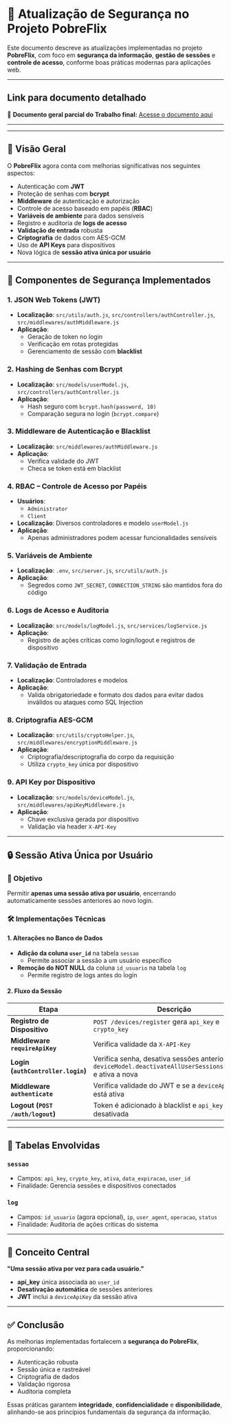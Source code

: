 # 🔐 Atualização de Segurança no Projeto PobreFlix

Este documento descreve as atualizações implementadas no projeto **PobreFlix**, com foco em **segurança da informação**, **gestão de sessões** e **controle de acesso**, conforme boas práticas modernas para aplicações web.

---
## Link para documento detalhado  
🔗 **Documento geral parcial do Trabalho final:** [Acesse o documento aqui](<https://docs.google.com/document/d/1ShgHDFDKluyiXl6QKWq2UFKZcp7GHZX36TKPuNKE4Pg/edit?usp=sharing>) 


---

---

## 📌 Visão Geral

O **PobreFlix** agora conta com melhorias significativas nos seguintes aspectos:

- Autenticação com **JWT**
- Proteção de senhas com **bcrypt**
- **Middleware** de autenticação e autorização
- Controle de acesso baseado em papéis (**RBAC**)
- **Variáveis de ambiente** para dados sensíveis
- Registro e auditoria de **logs de acesso**
- **Validação de entrada** robusta
- **Criptografia** de dados com AES-GCM
- Uso de **API Keys** para dispositivos
- Nova lógica de **sessão ativa única por usuário**

---

## 🔑 Componentes de Segurança Implementados

### 1. JSON Web Tokens (JWT)

- **Localização**: `src/utils/auth.js`, `src/controllers/authController.js`, `src/middlewares/authMiddleware.js`
- **Aplicação**:
  - Geração de token no login
  - Verificação em rotas protegidas
  - Gerenciamento de sessão com **blacklist**

### 2. Hashing de Senhas com Bcrypt

- **Localização**: `src/models/userModel.js`, `src/controllers/authController.js`
- **Aplicação**:
  - Hash seguro com `bcrypt.hash(password, 10)`
  - Comparação segura no login (`bcrypt.compare`)

### 3. Middleware de Autenticação e Blacklist

- **Localização**: `src/middlewares/authMiddleware.js`
- **Aplicação**:
  - Verifica validade do JWT
  - Checa se token está em blacklist

### 4. RBAC – Controle de Acesso por Papéis

- **Usuários**:
  - `Administrator`
  - `Client`
- **Localização**: Diversos controladores e modelo `userModel.js`
- **Aplicação**:
  - Apenas administradores podem acessar funcionalidades sensíveis

### 5. Variáveis de Ambiente

- **Localização**: `.env`, `src/server.js`, `src/utils/auth.js`
- **Aplicação**:
  - Segredos como `JWT_SECRET`, `CONNECTION_STRING` são mantidos fora do código

### 6. Logs de Acesso e Auditoria

- **Localização**: `src/models/logModel.js`, `src/services/logService.js`
- **Aplicação**:
  - Registro de ações críticas como login/logout e registros de dispositivo

### 7. Validação de Entrada

- **Localização**: Controladores e modelos
- **Aplicação**:
  - Valida obrigatoriedade e formato dos dados para evitar dados inválidos ou ataques como SQL Injection

### 8. Criptografia AES-GCM

- **Localização**: `src/utils/cryptoHelper.js`, `src/middlewares/encryptionMiddleware.js`
- **Aplicação**:
  - Criptografia/descriptografia do corpo da requisição
  - Utiliza `crypto_key` única por dispositivo

### 9. API Key por Dispositivo

- **Localização**: `src/models/deviceModel.js`, `src/middlewares/apiKeyMiddleware.js`
- **Aplicação**:
  - Chave exclusiva gerada por dispositivo
  - Validação via header `X-API-Key`

---

## 🔒 Sessão Ativa Única por Usuário

### 🎯 Objetivo

Permitir **apenas uma sessão ativa por usuário**, encerrando automaticamente sessões anteriores ao novo login.

### 🛠️ Implementações Técnicas

#### 1. Alterações no Banco de Dados

- **Adição da coluna `user_id`** na tabela `sessao`
  - Permite associar a sessão a um usuário específico
- **Remoção do NOT NULL** da coluna `id_usuario` na tabela `log`
  - Permite registro de logs antes do login

#### 2. Fluxo da Sessão

| Etapa | Descrição |
|-------|-----------|
| **Registro de Dispositivo** | `POST /devices/register` gera `api_key` e `crypto_key` |
| **Middleware `requireApiKey`** | Verifica validade da `X-API-Key` |
| **Login (`authController.login`)** | Verifica senha, desativa sessões anteriores com `deviceModel.deactivateAllUserSessions(user.id)` e ativa a nova |
| **Middleware `authenticate`** | Verifica validade do JWT e se a `deviceApiKey` está ativa |
| **Logout (`POST /auth/logout`)** | Token é adicionado à blacklist e `api_key` desativada |

---

## 🧩 Tabelas Envolvidas

### `sessao`

- Campos: `api_key`, `crypto_key`, `ativa`, `data_expiracao`, `user_id`
- Finalidade: Gerencia sessões e dispositivos conectados

### `log`

- Campos: `id_usuario` (agora opcional), `ip`, `user_agent`, `operacao`, `status`
- Finalidade: Auditoria de ações críticas do sistema

---

## 🧠 Conceito Central

**"Uma sessão ativa por vez para cada usuário."**

- **api_key** única associada ao `user_id`
- **Desativação automática** de sessões anteriores
- **JWT** inclui a `deviceApiKey` da sessão ativa

---

## ✅ Conclusão

As melhorias implementadas fortalecem a **segurança do PobreFlix**, proporcionando:

- Autenticação robusta
- Sessão única e rastreável
- Criptografia de dados
- Validação rigorosa
- Auditoria completa

Essas práticas garantem **integridade**, **confidencialidade** e **disponibilidade**, alinhando-se aos princípios fundamentais da segurança da informação.